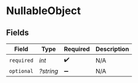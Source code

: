 # NullableObject


## Fields

| Field              | Type               | Required           | Description        |
| ------------------ | ------------------ | ------------------ | ------------------ |
| `required`         | *int*              | :heavy_check_mark: | N/A                |
| `optional`         | *?string*          | :heavy_minus_sign: | N/A                |
